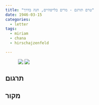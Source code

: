 ```yaml
---
title: "טרם תורגם - מרים בלייפהיים, חנה בדרך"
date: 1946-03-15
categories:
  - letter
tags:
  - miriam
  - chana
  - hirschajzenfeld

---
```


<figure class="half">
    <a  href="/pupko-papers/assets/images/1946-03-15-miriam-leipheim-1.jpg">
    <img src="/pupko-papers/assets/images/1946-03-15-miriam-leipheim-1.jpg"></a>
    <a  href="/pupko-papers/assets/images/1946-03-15-miriam-leipheim-2.jpg">
    <img src="/pupko-papers/assets/images/1946-03-15-miriam-leipheim-2.jpg"></a>
</figure>

## תרגום

## מקור
